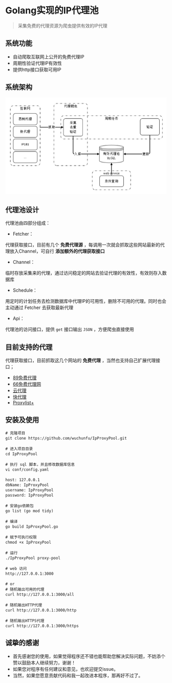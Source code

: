 # Golang实现的IP代理池

> 采集免费的代理资源为爬虫提供有效的IP代理

## 系统功能

- 自动爬取互联网上公开的免费代理IP
- 周期性验证代理IP有效性
- 提供http接口获取可用IP

## 系统架构

![architecture image](./docs/images/architecture.png)

## 代理池设计

代理池由四部分组成：

- Fetcher：

代理获取接口，目前有几个 **免费代理源** ，每调用一次就会抓取这些网站最新的代理放入Channel，可自行 **添加额外的代理获取接口** 

- Channel：

临时存放采集来的代理，通过访问稳定的网站去验证代理的有效性，有效则存入数据库

- Schedule：

用定时的计划任务去检测数据库中代理IP的可用性，删除不可用的代理。同时也会主动通过 Fetcher 去获取最新代理

- Api：

代理池的访问接口，提供 `get` 接口输出 `JSON` ，方便爬虫直接使用

## 目前支持的代理

代理获取接口，目前抓取这几个网站的 **免费代理** ，当然也支持自己扩展代理接口；

- [89免费代理](https://www.89ip.cn)
- [66免费代理网](http://www.66ip.cn)
- [云代理](http://www.ip3366.net)
- [快代理](http://www.kuaidaili.com)
- [Proxylist+](https://list.proxylistplus.com)

## 安装及使用

```shell
# 克隆项目
git clone https://github.com/wuchunfu/IpProxyPool.git

# 进入项目目录
cd IpProxyPool

# 执行 sql 脚本，并且修改数据库信息
vi conf/config.yaml

host: 127.0.0.1
dbName: IpProxyPool
username: IpProxyPool
password: IpProxyPool

# 安装go依赖包
go list (go mod tidy)

# 编译
go build IpProxyPool.go

# 赋予可执行权限
chmod +x IpProxyPool

# 运行
./IpProxyPool proxy-pool

# web 访问
http://127.0.0.1:3000

# or
# 随机输出可用的代理
curl http://127.0.0.1:3000/all

# 随机输出HTTP代理
curl http://127.0.0.1:3000/http

# 随机输出HTTPS代理
curl http://127.0.0.1:3000/https
```

## 诚挚的感谢

- 首先感谢您的使用，如果觉得程序还不错也能帮助您解决实际问题，不妨添个赞以鼓励本人继续努力，谢谢！
- 如果您对程序有任何建议和意见，也欢迎提交issue。
- 当然，如果您愿意贡献代码和我一起改进本程序，那再好不过了。
